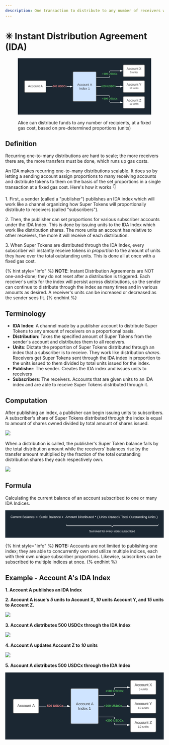 ```yaml
---
description: One transaction to distribute to any number of receivers with a fixed gas cost
---
```


# ✳ Instant Distribution Agreement (IDA)

<figure><img src="../../../.gitbook/assets/image (6) (3).png" alt=""><figcaption><p>Alice can distribute funds to any number of recipients, at a fixed gas cost, based on pre-determined proportions (units) </p></figcaption></figure>

## **Definition**

Recurring one-to-many distributions are hard to scale; the more receivers there are, the more transfers must be done, which runs up gas costs.

An IDA makes recurring one-to-many distributions scalable. It does so by letting a sending account assign proportions to many receiving accounts and distribute tokens to them on the basis of the set proportions in a single transaction at a fixed gas cost. Here's how it works 👇

1\. First, a sender (called a "publisher") publishes an IDA index which will work like a channel organizing how Super Tokens will proportionally distribute to receivers (called "subscribers").

2\. Then, the publisher can set proportions for various subscriber accounts under the IDA Index. This is done by issuing units to the IDA Index which work like distribution shares. The more units an account has relative to other receivers, the more it will receive of each distribution.

3\. When Super Tokens are distributed through the IDA Index, every subscriber will instantly receive tokens _in proportion_ to the amount of units they have over the total outstanding units. This is done all at once with a fixed gas cost.

{% hint style="info" %}
**NOTE**: Instant Distribution Agreements are NOT one-and-done; they do not reset after a distribution is triggered. Each receiver's units for the index will persist across distributions, so the sender can continue to distribute through the index as many times and in various amounts as desired. A receiver's units can be increased or decreased as the sender sees fit.
{% endhint %}

## **Terminology**

* **IDA Index**: A channel made by a publisher account to distribute Super Tokens to any amount of receivers on a proportional basis.
* **Distribution**: Takes the specified amount of Super Tokens from the sender's account and distributes them to all receivers.
* **Units**: Dictate the proportion of Super Tokens distributed through an index that a subscriber is to receive. They work like distribution _shares_. Receivers get Super Tokens sent through the IDA index in proportion to the units issued to them divided by total units issued for the index.&#x20;
* **Publisher**: The sender. Creates the IDA index and issues units to receivers
* **Subscribers**: The receivers. Accounts that are given units to an IDA index and are able to receive Super Tokens distributed through it.

## **Computation**

After publishing an index, a publisher can begin issuing units to subscribers. A subscriber's share of Super Tokens distributed through the index is equal to amount of shares owned divided by total amount of shares issued.

![](<../../../.gitbook/assets/image (77).png>)

When a distribution is called, the publisher's Super Token balance falls by the total distribution amount while the receivers' balances rise by the transfer amount multiplied by the fraction of the total outstanding distribution shares they each respectively own.

![](<../../../.gitbook/assets/image (46).png>)

## **Formula**

Calculating the current balance of an account subscribed to one or many IDA Indices.&#x20;

![](<../../../.gitbook/assets/image (56) (1).png>)

{% hint style="info" %}
**NOTE:** Accounts are not limited to publishing one index; they are able to concurrently own and utilize multiple indices, each with their own unique subscriber proportions. Likewise, subscribers can be subscribed to multiple indices at once.
{% endhint %}

## **Example - Account A's IDA Index**

**1. Account A publishes an IDA Index**

**2. Account A issue's **_**5**_** units to Account X, **_**10**_** units Account Y, and **_**15**_** units to Account Z.**

![](<../../../.gitbook/assets/image (55).png>)

**3. Account A distributes 500 USDCx through the IDA Index**

![](<../../../.gitbook/assets/image (51).png>)

**4. Account A updates Account Z to **_**10**_** units**

![](<../../../.gitbook/assets/image (34).png>)

**5. Account A distributes 500 USDCx through the IDA Index**

![](<../../../.gitbook/assets/image (73) (1).png>)

##
